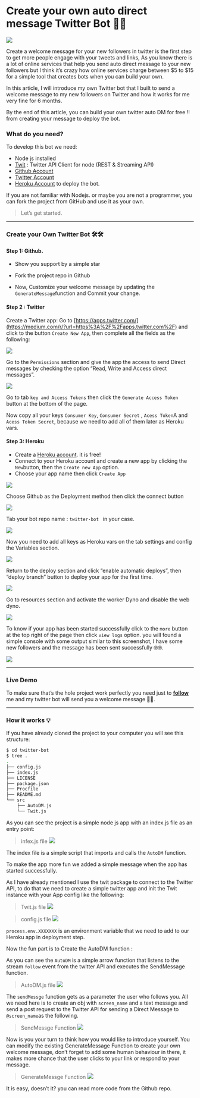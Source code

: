 
# Create your own auto direct message Twitter Bot 💬💬

![](https://cdn-images-1.medium.com/max/2000/1*yAlQxm27HPR2qjRcqizY2w.png)


Create a welcome message for your new followers in twitter is the first step to get more people engage with your tweets and links, As you know there is a lot of online services that help you send auto direct message to your new followers but I think it’s crazy how online services charge between $5 to $15 for a simple tool that creates bots when you can build your own.

In this article, I will introduce my own Twitter bot that I built to send a welcome message to my new followers on Twitter and how it works for me very fine for 6 months.

By the end of this article, you can build your own twitter auto DM for free !! from creating your message to deploy the bot.

### What do you need?

To develop this bot we need:

-   Node js installed
-   [Twit](https://medium.com/r/?url=https%3A%2F%2Fgithub.com%2Fttezel%2Ftwit) : Twitter API Client for node (REST & Streaming API)
-   [Github Account](https://medium.com/r/?url=https%3A%2F%2Fgithub.com%2F)
-   [Twitter Account](https://medium.com/r/?url=https%3A%2F%2Ftwitter.com%2F)
-   [Heroku Account](https://medium.com/r/?url=https%3A%2F%2Fwww.heroku.com%2F) to deploy the bot.

If you are not familiar with Nodejs. or maybe you are not a programmer, you can fork the project from GitHub and use it as your own.

> Let’s get started.

----------

### Create your Own Twitter Bot 🛠🛠

#### Step 1: Github.

-   Show you support by a simple star 
-   Fork the project repo in Github

-   Now, Customize your welcome message by updating the  `GenerateMessage`function and Commit your change.

#### Step 2 : Twitter

Create a Twitter app: Go to  [https://apps.twitter.com/](https://medium.com/r/?url=https%3A%2F%2Fapps.twitter.com%2F)  and click to the button  `Create New App`, then complete all the fields as the following:

![](https://cdn-images-1.medium.com/max/1600/1*Gr9ggwyDcJgSnK-T8U3_JQ.png)

Go to the  `Permissions`  section and give the app the access to send Direct messages by checking the option “Read, Write and Access direct messages”.

  

![](https://cdn-images-1.medium.com/max/1600/1*m8qV-_h0eK4yMSofD0qINQ.png)

Go to tab `key and Access Tokens` then click the `Generate Access Token` button at the bottom of the page.

Now copy all your keys  `Consumer Key`,  `Consumer Secret` ,  `Acess Token`A and  `Acess Token Secret`, because we need to add all of them later as Heroku vars.

#### Step 3: Heroku

-   Create a  [Heroku account](https://medium.com/r/?url=https%3A%2F%2Fdashboard.heroku.com%2F). it is free!
-   Connect to your Heroku account and create a new app by clicking the  `New`button, then the  `Create new App`  option.
-   Choose your app name then click  `Create App`

![](https://cdn-images-1.medium.com/max/2000/1*J7tbxXiRzeOZTlyzIvYxOg.png)

Choose Github as the Deployment method then click the connect button

![](https://cdn-images-1.medium.com/max/2000/1*QETgzVnscTLIxuD9XFEV5g.png)

Tab your bot repo name : `twitter-bot ` in your case.

![](https://cdn-images-1.medium.com/max/2000/1*nX4Zcbm77GVLmu9s7NWwSQ.png)

Now you need to add all keys as Heroku vars on the tab settings and config the Variables section.

![](https://cdn-images-1.medium.com/max/2000/1*VJgHnF6orcT1PGvyi_JxHA.png)

Return to the deploy section and click “enable automatic deploys”, then “deploy branch” button to deploy your app for the first time.

![](https://cdn-images-1.medium.com/max/2000/1*fbJDa_hPhcR5ZTByd4rIZQ.png)

Go to resources section and activate the worker Dyno and disable the web dyno.

![](https://cdn-images-1.medium.com/max/2000/1*rBSbnSWgrV0d0_lHh38JkQ.png)

To know if your app has been started successfully click to the  `more`  button at the top right of the page then click  `view logs`  option. you will found a simple console with some output similar to this screenshot, I have some new followers and the message has been sent successfully 🤓🤓.

![](https://cdn-images-1.medium.com/max/2000/1*_IH2z4FhXeew5u5PGgW8Nw.png)

----------

### Live Demo

To make sure that’s the hole project work perfectly you need just to  [**follow**](https://medium.com/r/?url=https%3A%2F%2Ftwitter.com%2FElaziziYoussouf)  me and my twitter bot will send you a welcome message 🤗🤗.

----------

### How it works 💡

If you have already cloned the project to your computer you will see this structure:
```sh
$ cd twitter-bot  
$ tree .     
.  
├── config.js  
├── index.js  
├── LICENSE  
├── package.json  
├── Procfile  
├── README.md  
└── src  
    ├── AutoDM.js  
    └── Twit.js
```
As you can see the project is a simple node js app with an index.js file as an entry point:
> infex.js file
![](https://cdn-images-1.medium.com/max/1600/1*Y-eOVjfnFZYCN5LQUblrhw.png)



The index file is a simple script that imports and calls the  `AutoDM`  function.

To make the app more fun we added a simple message when the app has started successfully.

As I have already mentioned I use the twit package to connect to the Twitter API, to do that we need to create a simple twitter app and init the Twit instance with your App config like the following:
> Twit.js file
![](https://cdn-images-1.medium.com/max/1600/1*X4jq7jTLSq346ho5Y7WJ5A.png)


> config.js file
![](https://cdn-images-1.medium.com/max/1600/1*gpIo0pnMOEGV_ApszXz-0A.png)



`process.env.XXXXXXX`  is an environment variable that we need to add to our Heroku app in deployment step.

Now the fun part is to Create the AutoDM function :

As you can see the  `AutoDM`  is a simple arrow function that listens to the stream  `follow`  event from the twitter API and executes the SendMessage function.
> AutoDM.js file
![](https://cdn-images-1.medium.com/max/1600/0*kGF0ObTjFW4zIVA2.)



The  `sendMessge`  function gets as a parameter the user who follows you. All we need here is to create an obj with  `screen_name`  and a text message and send a post request to the Twitter API for sending a Direct Message to  `@screen_name`as the following.
> SendMessge Function
![](https://cdn-images-1.medium.com/max/1600/1*8RHHjhuP5MMix6iyB1oFQA.png)



Now is you your turn to think how you would like to introduce yourself. You can modify the existing GenerateMessage Function to create your own welcome message, don’t forget to add some human behaviour in there, it makes more chance that the user clicks to your link or respond to your message.
> GenerateMessge Function
![](https://cdn-images-1.medium.com/max/1600/1*vsCpSy_gRmkKavZeyzF9WA.png)



It is easy, doesn’t it? you can read more code from the Github repo.
